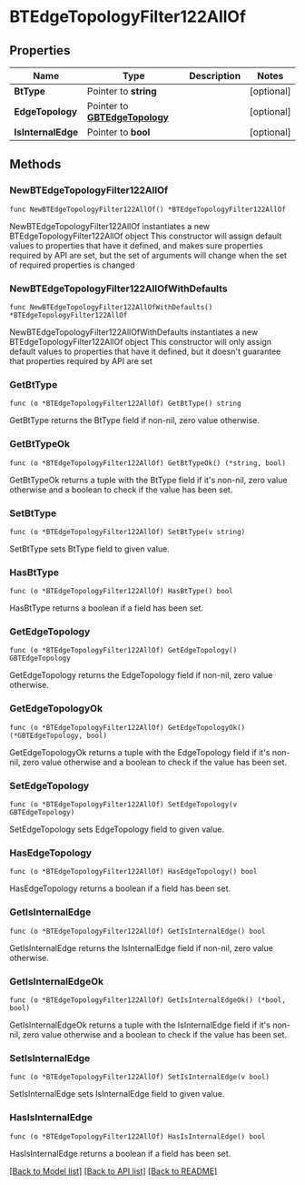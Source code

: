 # BTEdgeTopologyFilter122AllOf

## Properties

Name | Type | Description | Notes
------------ | ------------- | ------------- | -------------
**BtType** | Pointer to **string** |  | [optional] 
**EdgeTopology** | Pointer to [**GBTEdgeTopology**](GBTEdgeTopology.md) |  | [optional] 
**IsInternalEdge** | Pointer to **bool** |  | [optional] 

## Methods

### NewBTEdgeTopologyFilter122AllOf

`func NewBTEdgeTopologyFilter122AllOf() *BTEdgeTopologyFilter122AllOf`

NewBTEdgeTopologyFilter122AllOf instantiates a new BTEdgeTopologyFilter122AllOf object
This constructor will assign default values to properties that have it defined,
and makes sure properties required by API are set, but the set of arguments
will change when the set of required properties is changed

### NewBTEdgeTopologyFilter122AllOfWithDefaults

`func NewBTEdgeTopologyFilter122AllOfWithDefaults() *BTEdgeTopologyFilter122AllOf`

NewBTEdgeTopologyFilter122AllOfWithDefaults instantiates a new BTEdgeTopologyFilter122AllOf object
This constructor will only assign default values to properties that have it defined,
but it doesn't guarantee that properties required by API are set

### GetBtType

`func (o *BTEdgeTopologyFilter122AllOf) GetBtType() string`

GetBtType returns the BtType field if non-nil, zero value otherwise.

### GetBtTypeOk

`func (o *BTEdgeTopologyFilter122AllOf) GetBtTypeOk() (*string, bool)`

GetBtTypeOk returns a tuple with the BtType field if it's non-nil, zero value otherwise
and a boolean to check if the value has been set.

### SetBtType

`func (o *BTEdgeTopologyFilter122AllOf) SetBtType(v string)`

SetBtType sets BtType field to given value.

### HasBtType

`func (o *BTEdgeTopologyFilter122AllOf) HasBtType() bool`

HasBtType returns a boolean if a field has been set.

### GetEdgeTopology

`func (o *BTEdgeTopologyFilter122AllOf) GetEdgeTopology() GBTEdgeTopology`

GetEdgeTopology returns the EdgeTopology field if non-nil, zero value otherwise.

### GetEdgeTopologyOk

`func (o *BTEdgeTopologyFilter122AllOf) GetEdgeTopologyOk() (*GBTEdgeTopology, bool)`

GetEdgeTopologyOk returns a tuple with the EdgeTopology field if it's non-nil, zero value otherwise
and a boolean to check if the value has been set.

### SetEdgeTopology

`func (o *BTEdgeTopologyFilter122AllOf) SetEdgeTopology(v GBTEdgeTopology)`

SetEdgeTopology sets EdgeTopology field to given value.

### HasEdgeTopology

`func (o *BTEdgeTopologyFilter122AllOf) HasEdgeTopology() bool`

HasEdgeTopology returns a boolean if a field has been set.

### GetIsInternalEdge

`func (o *BTEdgeTopologyFilter122AllOf) GetIsInternalEdge() bool`

GetIsInternalEdge returns the IsInternalEdge field if non-nil, zero value otherwise.

### GetIsInternalEdgeOk

`func (o *BTEdgeTopologyFilter122AllOf) GetIsInternalEdgeOk() (*bool, bool)`

GetIsInternalEdgeOk returns a tuple with the IsInternalEdge field if it's non-nil, zero value otherwise
and a boolean to check if the value has been set.

### SetIsInternalEdge

`func (o *BTEdgeTopologyFilter122AllOf) SetIsInternalEdge(v bool)`

SetIsInternalEdge sets IsInternalEdge field to given value.

### HasIsInternalEdge

`func (o *BTEdgeTopologyFilter122AllOf) HasIsInternalEdge() bool`

HasIsInternalEdge returns a boolean if a field has been set.


[[Back to Model list]](../README.md#documentation-for-models) [[Back to API list]](../README.md#documentation-for-api-endpoints) [[Back to README]](../README.md)


